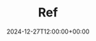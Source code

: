 ---
weight: 2500
title: "Ref"
description: "Test markdown pages for testing & development."
icon: science
lead: ""
date: 2024-12-27T12:00:00+00:00
draft: false
images: []
---